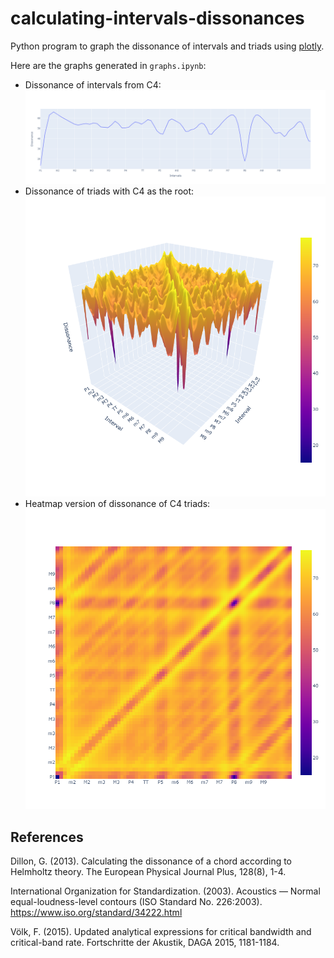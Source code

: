 # calculating-intervals-dissonances  
Python program to graph the dissonance of intervals and triads using [plotly](https://plotly.com).
  
Here are the graphs generated in `graphs.ipynb`:  
- Dissonance of intervals from C4:![intervals from C4](images/intervals%20from%20C4.png?raw=True)
- Dissonance of triads with C4 as the root: ![C4 triads](images/C4%20triads.png?raw=True)
- Heatmap version of dissonance of C4 triads: ![C4 triads heatmap](images/C4%20triads%20heatmap.png?raw=True)

## References
Dillon, G. (2013). Calculating the dissonance of a chord according to Helmholtz theory. The European Physical Journal Plus, 128(8), 1-4.

International Organization for Standardization. (2003). Acoustics — Normal equal-loudness-level contours (ISO Standard No. 226:2003). https://www.iso.org/standard/34222.html

Völk, F. (2015). Updated analytical expressions for critical bandwidth and critical-band rate. Fortschritte der Akustik, DAGA 2015, 1181-1184.


